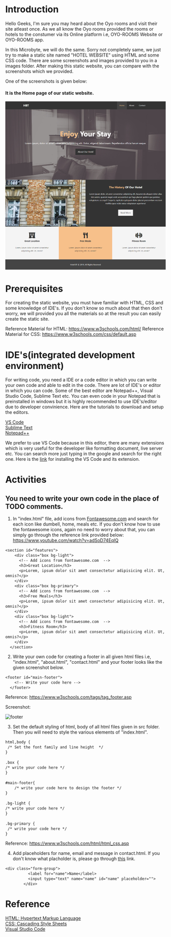 # Introduction

Hello Geeks, I'm sure you may heard about the Oyo rooms and visit their site atleast once. As we all know the Oyo rooms provided the rooms or hotels to the constumer via 
its Online platform i.e, OYO-ROOMS Website or OYO-ROOMS app. 

In this Microbyte, we will do the same. Sorry not completely same, we just try to make a static site named "HOTEL WEBSITE" using HTML and some CSS code. There are some
screenshots and images provided to you in a images folder. After making this static website, you can compare with the screenshots which we provided.

One of the screenshots is given below:
#### It is the Home page of our static website. 
<img src="./images/screenshot/screenshot_2.png" alt="screenshot" width="900"  />


# Prerequisites

For creating the static website, you must have familiar with HTML, CSS and some knowledge of IDE's. 
If you don't know so much about that then don't worry, we will provided you all the materials so at the result you can easily create the static site. 

Reference Material for HTML: https://www.w3schools.com/html/
Reference Material for CSS: https://www.w3schools.com/css/default.asp


# IDE's(integrated development environment)

For writing code, you need a IDE or a code editor in which you can write your own code and able to edit in the code. There are lot of IDE's or editor in which you can code. 
Some of the best editor are Notepad++, Visual Studio Code, Sublime Text etc. You can even code in your Notepad that is preinstalled in windows but it is highly recommended to use 
IDE's/editor due to developer convinience. Here are the tutorials to download and setup the editors.

[VS Code](https://code.visualstudio.com/download)<br/>
[Sublime Text](https://www.sublimetext.com/3)<br/>
[Notepad++](https://notepad-plus-plus.org/downloads/)

We prefer to use VS Code because in this editor, there are many extensions which is very useful for the developer like formatting document, live server etc. You can search more
just typing in the google and search for the right one.
Here is the [link](https://www.youtube.com/watch?v=TeZdo8mx0gc) for installing the VS Code and its extension.

# Activities

## You need to write your own code in the place of TODO comments.

1. In "index.html" file, add icons from [Fontawesome.com](https://fontawesome.com/icons?d=gallery) and search for each icon like dumbell, home, meals etc. If you don't know how to use the
fontawesome icons, again no need to worry about that, you can simply go through the reference link provided below:
https://www.youtube.com/watch?v=adSoD74EqIQ

```   
<section id="features">
    <div class="box bg-light">
      <!-- Add icons from fontawesome.com  -->
      <h3>Great Location</h3>
      <p>Lorem, ipsum dolor sit amet consectetur adipisicing elit. Ut, omnis?</p>
    </div>
    <div class="box bg-primary">
      <!-- Add icons from fontawesome.com  -->
      <h3>Free Meals</h3>
      <p>Lorem, ipsum dolor sit amet consectetur adipisicing elit. Ut, omnis?</p>
    </div>
    <div class="box bg-light">
      <!-- Add icons from fontawesome.com  -->
      <h3>Fitness Room</h3>
      <p>Lorem, ipsum dolor sit amet consectetur adipisicing elit. Ut, omnis?</p>
    </div>
  </section> 
```

2. Write your own code for creating a footer in all given html files i.e, "index.html", "about.html", "contact.html" and your footer looks like the given screenshot below.

```   
<footer id="main-footer">
    <!-- Write your code here -->
  </footer>  
```
   Reference: https://www.w3schools.com/tags/tag_footer.asp
  
 Screenshot:
  
![footer](https://user-images.githubusercontent.com/65127291/97091116-fc404100-1656-11eb-91a5-46e637589fe7.PNG)

3. Set the default styling of html, body of all html files given in src folder. Then you will need to style the various elements of "index.html". 

``` 
html,body {
 /* Set the font family and line height  */
}

.box {
/* write your code here */
}

#main-footer{
    /* write your code here to design the footer */
} 

.bg-light {
/* write your code here */
}

.bg-primary {
 /* write your code here */
}

```
   Reference: https://www.w3schools.com/html/html_css.asp

4. Add placeholders for name, email and message in contact.html. If you don't know what placholder is, please go through [this](https://www.w3schools.com/tags/att_placeholder.asp) link.

``` 
<div class="form-group">
          <label for="name">Name</label>
          <input type="text" name="name" id="name" placeholder="">
        </div>  
```



# Reference
[HTML: Hypertext Markup Language](https://www.w3schools.com/html/)<br/>
[CSS: Cascading Style Sheets](https://www.w3schools.com/css/default.asp)<br/>
[Visual Studio Code](https://code.visualstudio.com/download)
  
